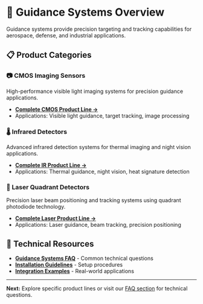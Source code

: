 # 🎯 Guidance Systems Overview

Guidance systems provide precision targeting and tracking capabilities for aerospace, defense, and industrial applications.

## 📋 Product Categories

### 📷 CMOS Imaging Sensors
High-performance visible light imaging systems for precision guidance applications.
- **[Complete CMOS Product Line →](CMOS-Imaging-Sensors.md)**
- Applications: Visible light guidance, target tracking, image processing

### 🌡️ Infrared Detectors  
Advanced infrared detection systems for thermal imaging and night vision applications.
- **[Complete IR Product Line →](Infrared-Detectors.md)**
- Applications: Thermal guidance, night vision, heat signature detection

### 🎯 Laser Quadrant Detectors
Precision laser beam positioning and tracking systems using quadrant photodiode technology.
- **[Complete Laser Product Line →](Laser-Quadrant-Detectors.md)**
- Applications: Laser guidance, beam tracking, precision positioning

## 📖 Technical Resources

- **[Guidance Systems FAQ](../Frequently-Asked-Questions/Guidance-Systems-FAQ.md)** - Common technical questions
- **[Installation Guidelines](../Technical-Documentation/Installation-Manual.md#guidance-systems)** - Setup procedures
- **[Integration Examples](../Technical-Documentation/Integration-Handbook.md#guidance-integration)** - Real-world applications

---
**Next:** Explore specific product lines or visit our [FAQ section](../Frequently-Asked-Questions/Guidance-Systems-FAQ.md) for technical questions.
